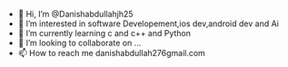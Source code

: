 - 👋 Hi, I’m @Danishabdullahjh25
- 👀 I’m interested in software Developement,ios dev,android dev and Ai
- 🌱 I’m currently learning c and c++ and Python
- 💞️ I’m looking to collaborate on ...
- 📫 How to reach me danishabdullah276gmail.com

<!---
Danishabdullahjh25/Danishabdullahjh25 is a ✨ special ✨ repository because its `README.md` (this file) appears on your GitHub profile.
You can click the Preview link to take a look at your changes.
--->

